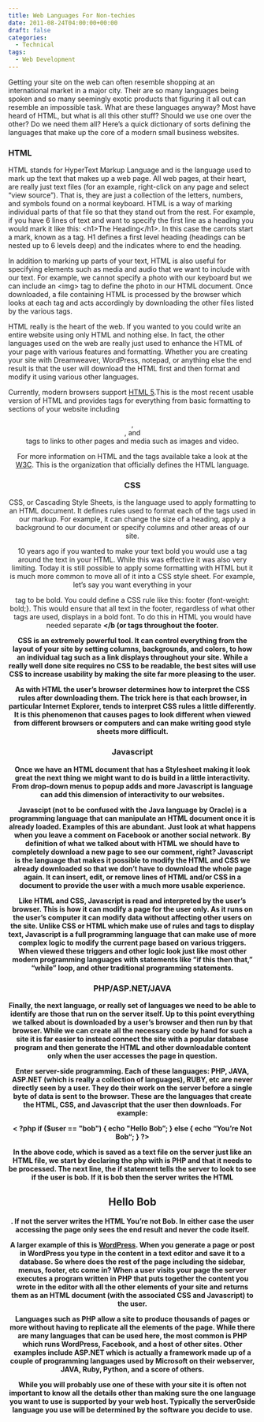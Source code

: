 ```yaml
---
title: Web Languages For Non-techies
date: 2011-08-24T04:00:00+00:00
draft: false
categories:
  - Technical
tags:
  - Web Development
---
```


Getting your site on the web can often resemble shopping at an international market in a major city. Their are so many languages being spoken and so many seemingly exotic products that figuring it all out can resemble an impossible task. What are these languages anyway? Most have heard of HTML, but what is all this other stuff? Should we use one over the other? Do we need them all? Here’s a quick dictionary of sorts defining the languages that make up the core of a modern small business websites.

### HTML

HTML stands for HyperText Markup Language and is the language used to mark up the text that makes up a web page. All web pages, at their heart, are really just text files (for an example, right-click on any page and select “view source”). That is, they are just a collection of the letters, numbers, and symbols found on a normal keyboard. HTML is a way of marking individual parts of that file so that they stand out from the rest. For example, if you have 6 lines of text and want to specify the first line as a heading you would mark it like this: \<h1\>The Heading\</h1\>. In this case the carrots start a mark, known as a tag. H1 defines a first level heading (headings can be nested up to 6 levels deep) and the </h1> indicates where to end the heading.

In addition to marking up parts of your text, HTML is also useful for specifying elements such as media and audio that we want to include with our text. For example, we cannot specify a photo with our keyboard but we can include an \<img\> tag to define the photo in our HTML document. Once downloaded, a file containing HTML is processed by the browser which looks at each tag and acts accordingly by downloading the other files listed by the various tags.

HTML really is the heart of the web. If you wanted to you could write an entire website using only HTML and nothing else. In fact, the other languages used on the web are really just used to enhance the HTML of your page with various features and formatting. Whether you are creating your site with Dreamweaver, WordPress, notepad, or anything else the end result is that the user will download the HTML first and then format and modify it using various other languages.

Currently, modern browsers support [HTML 5](http://en.wikipedia.org/wiki/HTML5 "HTML5 on Wikipedia").This is the most recent usable version of HTML and provides tags for everything from basic formatting to sections of your website including <header>, <article>, and <footer> tags to links to other pages and media such as images and video.

For more information on HTML and the tags available take a look at the [W3C](http://www.w3.org/ "W3C"). This is the organization that officially defines the HTML language.

### CSS

CSS, or Cascading Style Sheets, is the language used to apply formatting to an HTML document. It defines rules used to format each of the tags used in our markup. For example, it can change the size of a heading, apply a background to our document or specify columns and other areas of our site.

10 years ago if you wanted to make your text bold you would use a <b></b> tag around the text in your HTML. While this was effective it was also very limiting. Today it is still possible to apply some formatting with HTML but it is much more common to move all of it into a CSS style sheet. For example, let’s say you want everything in your <footer> tag to be bold. You could define a CSS rule like this: footer {font-weight: bold;}. This would ensure that all text in the footer, regardless of what other tags are used, displays in a bold font. To do this in HTML you would have needed separate <b></b (or <strong></strong> tags throughout the footer.

CSS is an extremely powerful tool. It can control everything from the layout of your site by setting columns, backgrounds, and colors, to how an individual tag such as a link displays throughout your site. While a really well done site requires no CSS to be readable, the best sites will use CSS to increase usability by making the site far more pleasing to the user.

As with HTML the user’s browser determines how to interpret the CSS rules after downloading them. The trick here is that each browser, in particular Internet Explorer, tends to interpret CSS rules a little differently. It is this phenomenon that causes pages to look different when viewed from different browsers or computers and can make writing good style sheets more difficult.

### Javascript

Once we have an HTML document that has a Stylesheet making it look great the next thing we might want to do is build in a little interactivity. From drop-down menus to popup adds and more Javascript is language can add this dimension of interactivity to our websites.

Javascipt (not to be confused with the Java language by Oracle) is a programming language that can manipulate an HTML document once it is already loaded. Examples of this are abundant. Just look at what happens when you leave a comment on Facebook or another social network. By definition of what we talked about with HTML we should have to completely download a new page to see our comment, right? Javascript is the language that makes it possible to modify the HTML and CSS we already downloaded so that we don’t have to download the whole page again. It can insert, edit, or remove lines of HTML and/or CSS in a document to provide the user with a much more usable experience.

Like HTML and CSS, Javascript is read and interpreted by the user’s browser. This is how it can modify a page for the user only. As it runs on the user’s computer it can modify data without affecting other users on the site. Unlike CSS or HTML which make use of rules and tags to display text, Javascript is a full programming language that can make use of more complex logic to modify the current page based on various triggers. When viewed these triggers and other logic look just like most other modern programming languages with statements like “if this then that,” “while” loop, and other traditional programming statements.

### PHP/ASP.NET/JAVA

Finally, the next language, or really set of languages we need to be able to identify are those that run on the server itself. Up to this point everything we talked about is downloaded by a user’s browser and then run by that browser. While we can create all the necessary code by hand for such a site it is far easier to instead connect the site with a popular database program and then generate the HTML and other downloadable content only when the user accesses the page in question.

Enter server-side programming. Each of these languages: PHP, JAVA, ASP.NET (which is really a collection of languages), RUBY, etc are never directly seen by a user. They do their work on the server before a single byte of data is sent to the browser. These are the languages that create the HTML, CSS, and Javascript that the user then downloads. For example:

< ?php if ($user == "bob") { echo "Hello Bob”; } else { echo “You’re Not Bob“; } ?>

In the above code, which is saved as a text file on the server just like an HTML file, we start by declaring the php with <?php. This tells the server that all the code until we reach ?> is PHP and that it needs to be processed. The next line, the if statement tells the server to look to see if the user is bob. If it is bob then the server writes the HTML <h1>Hello Bob</h1>. If not the server writes the HTML </h1>You’re not Bob</h1>. In either case the user accessing the page only sees the end result and never the code itself.

A larger example of this is [WordPress](http://www.wordpress.org "Wordpress"). When you generate a page or post in WordPress you type in the content in a text editor and save it to a database. So where does the rest of the page including the sidebar, menus, footer, etc come in? When a user visits your page the server executes a program written in PHP that puts together the content you wrote in the editor with all the other elements of your site and returns them as an HTML document (with the associated CSS and Javascript) to the user.

Languages such as PHP allow a site to produce thousands of pages or more without having to replicate all the elements of the page. While there are many languages that can be used here, the most common is PHP which runs WordPress, Facebook, and a host of other sites. Other examples include ASP.NET which is actually a framework made up of a couple of programming languages used by Microsoft on their webserver, JAVA, Ruby, Python, and a score of others.

While you will probably use one of these with your site it is often not important to know all the details other than making sure the one language you want to use is supported by your web host. Typically the server0side language you use will be determined by the software you decide to use.
